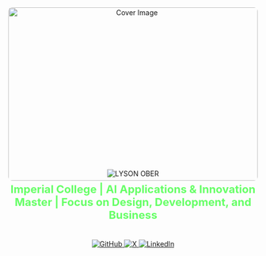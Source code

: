 <div align="center">
  <img src="https://yt3.googleusercontent.com/Ofu91ONQJ7i7O6ES_UaA1lC3JYB9xLtvARtvwAwwXYK68BTlt-uZflrTEvyyjVtp5KhN31FhqQ=w2560-fcrop64=1,00005a57ffffa5a8-k-c0xffffffff-no-nd-rj" 
       alt="Cover Image" 
       style="width: 100%; max-height: 350px; object-fit: cover; border-radius: 8px;" />
</div>

<br>

<div align="center" style="margin-top: -40px;">
  <img src="https://readme-typing-svg.herokuapp.com?center=true&vCenter=true&size=50&color=0000CD&lines=LYSON+OBER" alt="LYSON OBER" />
</div>

<div align="center" style="margin-top: 10px; font-size: 22px; font-weight: bold; color: #66ff66;">
  <strong>Imperial College | AI Applications & Innovation Master | Focus on Design, Development, and Business</strong>
</div>

<br>

<div align="center" style="margin-top: 20px;">
  <a href="https://github.com/logicober" target="_blank">
    <img src="https://img.shields.io/badge/GitHub-logicober-181717?style=for-the-badge&logo=github&logoColor=white" alt="GitHub">
  </a>
  <a href="https://x.com/lyson_ober" target="_blank">
    <img src="https://img.shields.io/badge/Twitter-lyson__ober-1DA1F2?style=for-the-badge&logo=X&logoColor=white" alt="X">
  </a>
  <a href="https://www.linkedin.com/in/lysonober" target="_blank">
    <img src="https://img.shields.io/badge/LinkedIn-lysonober-0A66C2?style=for-the-badge&logo=LinkedIn&logoColor=white" alt="LinkedIn">
  </a>
</div>
